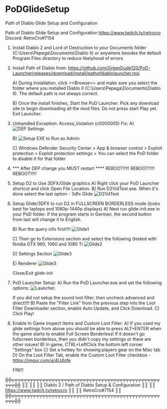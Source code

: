 # PoDGlideSetup
Path of Diablo Glide Setup and Configuration

Path of Diablo Glide Setup and Configuration
https://www.twitch.tv/retrocro
Discord: RetroCro#7154


1) Install Diablo 2 and Lord of Destruction to your Documents folder (C:\Users\Pepega\Documents\Diablo II) or anywhere besides the default Program Files directory to reduce likelyhood of errors.

2) Install Path of Diablo from: https://github.com/GreenDude120/PoD-Launcher/releases/download/install/pathofdiablolauncher.msi

   A) During Installation, click >>Browse<< and make sure you select the folder where you installed Diablo II (C:\Users\Pepega\Documents\Diablo II). The default path is not always correct.

   B) Once the install finishes, Start the PoD Launcher. Pick any download site to begin downloading all the mod files. Do not press start Play yet. Exit Launcher.

3) Unhandled Exception: Access_Violation (c0000005) Fix:
   A) 
   ![DEP Settings](https://cdn.discordapp.com/attachments/712065519968190574/712068121208291428/D2-PoD-DEP.png)

   B) ![Setup EXE to Run as Admin](https://cdn.discordapp.com/attachments/715078576243736877/715079868261597194/image0.jpg)

   C) Windows Defender Security Center > App & browser control > Exploit protection > Exploit protection settings > You can select the PoD folder to disable it for that folder

4) *** After DEP change you MUST restart ****
REBOOT!!!!!
REBOOT!!!!!
REBOOT!!!!!

5) Setup D2 to Use 3DFX/Glide graphics
   A) Right click your PoD Launcher shortcut and click Open File Location. 
   B) Run D2VidTest.exe. When it's done select the last option - 3dfx Glide
   ![D2VdTest](https://cdn.discordapp.com/attachments/715613340675866625/715617619683835924/image.png)

6) Setup Glide/3DFX to run D2 in FULLSCREEN BORDERLESS mode (looks best for laptops and 1080p-1440p displays)
   A) Next run glide-init.exe in your PoD folder. If the program starts in German, the second button from last will change it to English.

   B) Run the query info first!!!!
   ![Glide1](https://cdn.discordapp.com/attachments/724495792257237012/724499351983882260/Guide1.png)

   C) Then go to Extensions section and select the following (tested with Nvidia GTX 960, 1060 and 1080 Ti
   ![Glide2](https://cdn.discordapp.com/attachments/724495792257237012/724499467302076476/Guide2.png)

   D) Settings Section
   ![Glide3](https://cdn.discordapp.com/attachments/724495792257237012/724499527259914260/Guide3.png)

   E) Renderer
   ![Glide3](https://cdn.discordapp.com/attachments/724495792257237012/724499573279555594/Guide4.png)

   Close/Exit glide-init

9) PoD Launcher Setup:
   A) Run the PoD Launcher.exe and set the following options: 
   ![Launcher](https://i.imgur.com/PqKTJnm.png). 
   
   If you did not setup the sound loot filter, then uncheck advanced and direct!!!!
   B) Paste the "Filter Link" from the previous step into the Loot Filter Downloader section, enable Auto Update, and Click Download.
   C) Click Play!
   
9) Enable In Game Inspect Items and Custom Loot Filter:
   A) If you used my glide settings from above you should be able to press ALT+ENTER  when the game starts to enable Full Screen Borderless! 
      If it doesn't go fullscreen borderless, then you didn't copy my settings or there are other issues!
   B) In game, CTRL+LeftClick the bottom left corner "Settings" box
   C) Set a hotkey for showing players gear on the Misc tab 
   D) On the Loot Filter Tab, enable the Custom Loot Filter checkbox - https://imgur.com/a/4IJ4qfe

   FIN!!!
   
╬╬╤╤╤╤╤╤╤╤╤╤╤╤╤╤╤╤╤╤╤╤╤╤╤╤╤╤╤╤╤╤╤╤╤╤╤╤╤╤╤╤╤╤╤╤╤╤╤╤╤╤╤╬╬
║║                                                   ║║
║║  Diablo 2 / Path of Diablo Setup & Configuration  ║║
║║          https://www.twitch.tv/retrocro           ║║
║║                   RetroCro#7154                   ║║
╬╬╤╤╤╤╤╤╤╤╤╤╤╤╤╤╤╤╤╤╤╤╤╤╤╤╤╤╤╤╤╤╤╤╤╤╤╤╤╤╤╤╤╤╤╤╤╤╤╤╤╤╤╬╬
